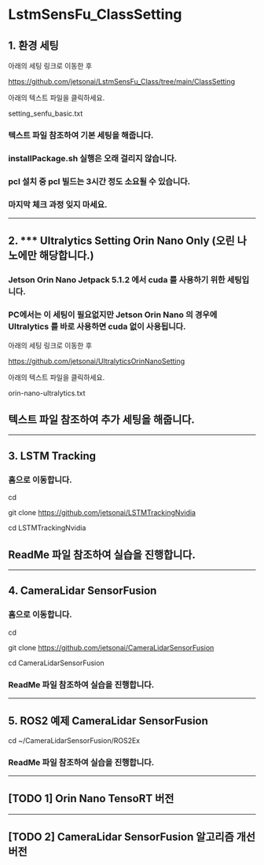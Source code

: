# LstmSensFu_ClassSetting

## 1. 환경 세팅

아래의 세팅 링크로 이동한 후

https://github.com/jetsonai/LstmSensFu_Class/tree/main/ClassSetting

아래의 텍스트 파일을 클릭하세요.

setting_senfu_basic.txt

### 텍스트 파일 참조하여 기본 세팅을 해줍니다. 
### installPackage.sh 실행은 오래 걸리지 않습니다. 
### pcl 설치 중 pcl 빌드는 3시간 정도 소요될 수 있습니다. 
### 마지막 체크 과정 잊지 마세요.

-----------------------------------

## 2. *** Ultralytics Setting Orin Nano Only (오린 나노에만 해당합니다.)

### Jetson Orin Nano Jetpack 5.1.2 에서 cuda 를 사용하기 위한 세팅입니다. 
### PC에서는 이 세팅이 필요없지만 Jetson Orin Nano 의 경우에 Ultralytics 를 바로 사용하면 cuda 없이 사용됩니다.

아래의 세팅 링크로 이동한 후

https://github.com/jetsonai/UltralyticsOrinNanoSetting

아래의 텍스트 파일을 클릭하세요.

orin-nano-ultralytics.txt

## 텍스트 파일 참조하여 추가 세팅을 해줍니다.

-----------------------------------

## 3. LSTM Tracking

### 홈으로 이동합니다.

cd

git clone https://github.com/jetsonai/LSTMTrackingNvidia

cd LSTMTrackingNvidia

## ReadMe 파일 참조하여 실습을 진행합니다.

-----------------------------------

## 4. CameraLidar SensorFusion

### 홈으로 이동합니다.

cd

git clone https://github.com/jetsonai/CameraLidarSensorFusion

cd CameraLidarSensorFusion

### ReadMe 파일 참조하여 실습을 진행합니다.

-----------------------------------

## 5. ROS2 예제 CameraLidar SensorFusion 

cd ~/CameraLidarSensorFusion/ROS2Ex

### ReadMe 파일 참조하여 실습을 진행합니다.

-------------------------------------

## [TODO 1] Orin Nano TensoRT 버전

------------------------------------

## [TODO 2] CameraLidar SensorFusion 알고리즘 개선 버전






